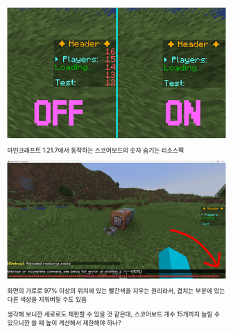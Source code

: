 ![onoff](./onoff.png)

마인크래프트 1.21.7에서 동작하는 스코어보드의 숫자 숨기는 리소스팩


![cutoff](./cutoff.png)

화면의 가로로 97% 이상의 위치에 있는 빨간색을 지우는 원리라서, 겹치는 부분에 있는 다른 색상을 지워버릴 수도 있음


생각해 보니깐 세로로도 제한할 수 있을 것 같은데, 스코어보드 개수 15개까지 늘릴 수 있으니깐 쓸 때 높이 계산해서 제한해야 하나?